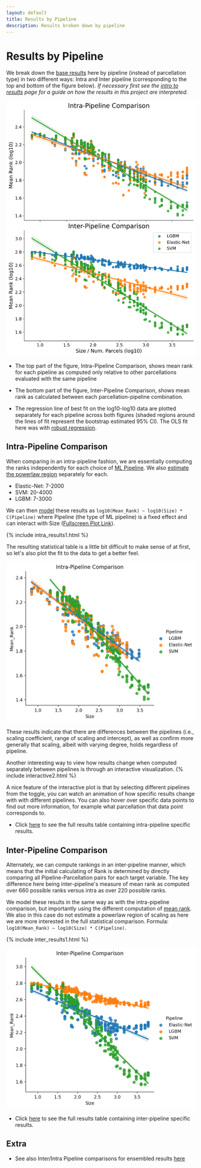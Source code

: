 ```yaml
---
layout: default
title: Results by Pipeline
description: Results broken down by pipeline
---
```


# Results by Pipeline

We break down the [base results](./base_results.md) here by pipeline (instead of parcellation type) in two different ways:
Intra and Inter pipeline (corresponding to the top and bottom of the figure below). *If necessary first 
see the [intro to results](./results_intro.html) page for a guide on how the results in this project are interpreted.*

![By Pipeline](https://raw.githubusercontent.com/sahahn/parc_scaling/master/analyze/Figures/Figure3.png)

- The top part of the figure, Intra-Pipeline Comparison, shows mean rank
  for each pipeline as computed only relative to other parcellations evaluated with the same pipeline

- The bottom part of the figure, Inter-Pipeline Comparison, shows mean rank as
  calculated between each parcellation-pipeline combination.

- The regression line of best fit on the log10-log10 data are plotted separately
  for each pipeline across both figures (shaded regions around the lines of fit represent the bootstrap estimated 95% CI).
  The OLS fit here was with [robust regression](https://www.statsmodels.org/stable/rlm.html).

## Intra-Pipeline Comparison

When comparing in an intra-pipeline fashion, we are essentially computing the ranks independently
for each choice of [ML Pipeline](./ml_pipelines.html). We also [estimate the powerlaw region](./estimate_powerlaw.html) separately for each. 

- Elastic-Net: 7-2000
- SVM: 20-4000
- LGBM: 7-3000

We can then [model](./intro_to_results#modelling-results) these results as `log10(Mean_Rank) ~ log10(Size) * C(Pipeline)` where Pipeline
(the type of ML pipeline) is a fixed effect and can interact with Size ([Fullscreen Plot Link](./interactive2.html)).

{% include intra_results1.html %}

The resulting statistical table is a little bit difficult to make sense of at first, so let's also plot the fit to the data to get a better feel.

![By Pipeline](https://raw.githubusercontent.com/sahahn/parc_scaling/master/analyze/Figures/intra_plot1.png)

These results indicate that there are differences between the pipelines (i.e., scaling coefficient, range of scaling and intercept),
as well as confirm more generally that scaling, albeit with varying degree, holds regardless of pipeline.

Another interesting way to view how results change when computed separately between pipelines is through an interactive visualization. 
{% include interactive2.html %}

A nice feature of the interactive plot is that by selecting different pipelines from the toggle, you can watch an animation of how specific results change
with with different pipelines. You can also hover over specific data points to find out more information, for example what parcellation that data point corresponds to.

- Click [here](./intrapipe_table.html) to see the full results table containing intra-pipeline specific results.

## Inter-Pipeline Comparison

Alternately, we can compute rankings in an inter-pipeline manner, which means that the initial calculating of Rank is determined by directly comparing all
Pipeline-Parcellation pairs for each target variable.
The key difference here being inter-pipeline's measure of mean rank as computed over 660 possible ranks versus intra as over 220 possible ranks.

We model these results in the same way as with the intra-pipeline comparison, but importantly using the different computation of [mean rank](./intro_to_results#mean-rank). We also in this case do not estimate a powerlaw region of scaling as here we are more interested in the full statistical comparison. Formula: `log10(Mean_Rank) ~ log10(Size) * C(Pipeline)`. 

{% include inter_results1.html %}

![By Pipeline](https://raw.githubusercontent.com/sahahn/parc_scaling/master/analyze/Figures/inter_plot1.png)

- Click [here](./interpipe_table.html) to see the full results table containing inter-pipeline specific results.

## Extra

- See also Inter/Intra Pipeline comparisons for ensembled results [here](./ensemble_by_pipeline.html)
